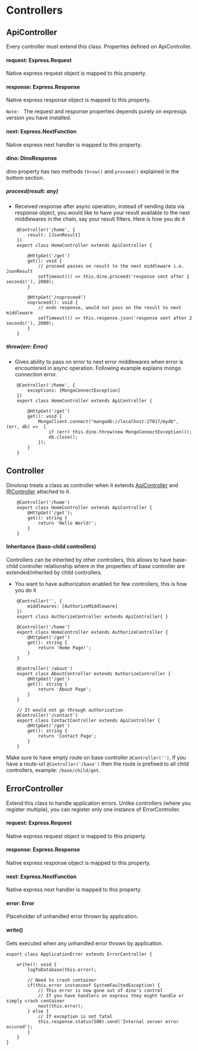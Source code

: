 # Controllers
## ApiController
Every controller must extend this class. Properties defined on ApiController.
#### request: Express.Request
Native express request object is mapped to this property.
#### response: Express.Response
Native express response object is mapped to this property.

`Note: ` The request and response properties depends purely on expressjs version you have installed.
#### next: Express.NextFunction
Native express next handler is mapped to this property.
#### dino: DinoResponse
dino property has two methods `throw()` and `proceed()` explained in the bottom section.
##### proceed(result: any)  
* Received response after async operation, instead of sending data via response object, you would like to have your result available to the next middlewares in the chain, say your result filters. Here is how you do it
```
    @Controller('/home', {
        result: [JsonResult]
    })
    export class HomeController extends ApiController {
        
        @HttpGet('/get')
        get(): void {
            // proceed passes on result to the next middleware i.e. JsonResult
            setTimeout(() => this.dino.proceed('response sent after 2 seconds!'), 2000);
        }
        
        @HttpGet('/noproceed')
        noproceed(): void {
            // ends response, would not pass on the result to next middleware
            setTimeout(() => this.response.json('response sent after 2 seconds!'), 2000);
        }
    }
```
##### throw(err: Error)
* Gives ability to pass on error to next error middlewares when error is encountered in async operation. Following example explains mongo connection error.
```
    @Controller('/home', {
        exceptions: [MongoConnectException]
    })
    export class HomeController extends ApiController {
        
        @HttpGet('/get')
        get(): void {
            MongoClient.connect("mongodb://localhost:27017/mydb", (err, db) =>  {
                if (err) this.dino.throw(new MongoConnectException());
                db.close();
            });
        }
    }
```
## Controller
Dinoloop treats a class as controller when it extends [ApiController](https://github.com/ParallelTask/dinoloop/blob/wiki-folder/wiki/controllers.md#apicontroller) and [@Controller](https://github.com/ParallelTask/dinoloop/blob/wiki-folder/wiki/attributes.md#controllerprefix-string-attr-icontrollerattributed) attached to it.
```
    @Controller('/home')
    export class HomeController extends ApiController {
        @HttpGet('/get');
        get(): string {
            return 'Hello World!';
        }
    }
```
#### Inheritance (base-child controllers)
Controllers can be inherited by other controllers, this allows to have base-child controller relationship where in the properties of base controller are extended/inherited by child controllers.
* You want to have authorization enabled for few controllers, this is how you do it
```
    @Controller('', {
        middlewares: [AuthorizeMiddleware]
    })
    export class AuthorizeController extends ApiController{ }
    
    @Controller('/home')
    export class HomeController extends AuthorizeController {
        @HttpGet('/get')
        get(): string {
            return 'Home Page!';
        }
    }
    
    @Controller('/about')
    export class AboutController extends AuthorizeController {
        @HttpGet('/get')
        get(): string {
            return 'About Page';
        }
    }
    
    // It would not go through authorization
    @Controller('/contact')
    export class ContactController extends ApiController {
        @HttpGet('/get')
        get(): string {
            return 'Contact Page';
        }
    }
```
Make sure to have empty route on base controller `@Controller('')`, If you have a route-url `@Controller('/base')` then the route is prefixed to all child controllers, example: `/base/child/get`.
## ErrorController
Extend this class to handle application errors. Unlike controllers (where you register multiple), you can register only one instance of ErrorController.
#### request: Express.Request
Native express request object is mapped to this property.
#### response: Express.Response
Native express response object is mapped to this property.
#### next: Express.NextFunction
Native express next handler is mapped to this property.
#### error: Error
Placeholder of unhandled error thrown by application.
#### write()
Gets executed when any unhandled error thrown by application.
```
export class ApplicationError extends ErrorController {

    write(): void {
        logToDatabase(this.error);
        
        // Need to crash container
        if(this.error instanceof SystemFaultedException) {
            // This error is now gone out of dino's control
            // If you have handlers on express they might handle or simply crash container
            next(this.error);
        } else {
            // If exception is not fatal 
            this.response.status(500).send('Internal server error occured');
        }
    }
}
```
